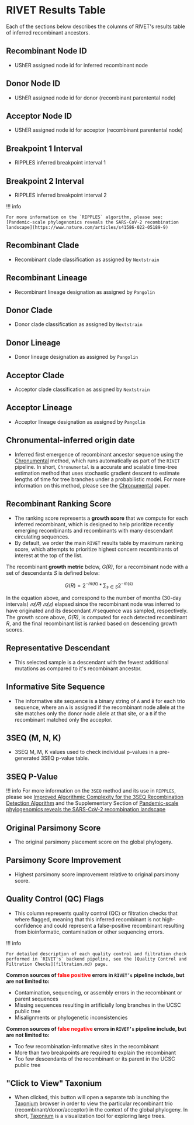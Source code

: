 # RIVET Results Table
Each of the sections below describes the columns of RIVET's results table of inferred recombinant ancestors.

## Recombinant Node ID 
* UShER assigned node id for inferred recombinant node

## Donor Node ID
* UShER assigned node id for donor (recombinant parentental node)

## Acceptor Node ID
* UShER assigned node id for acceptor (recombinant parentental node)

## Breakpoint 1 Interval
* RIPPLES inferred breakpoint interval 1

## Breakpoint 2 Interval
* RIPPLES inferred breakpoint interval 2

!!! info

    For more information on the `RIPPLES` algorithm, please see: [Pandemic-scale phylogenomics reveals the SARS-CoV-2 recombination landscape](https://www.nature.com/articles/s41586-022-05189-9)


## Recombinant Clade
* Recombinant clade classification as assigned by `Nextstrain`

## Recombinant Lineage
* Recombinant lineage designation as assigned by `Pangolin`

## Donor Clade
* Donor clade classification as assigned by `Nextstrain`

## Donor Lineage
* Donor lineage designation as assigned by `Pangolin`

## Acceptor Clade
* Acceptor clade classification as assigned by `Nextstrain`

## Acceptor Lineage
* Acceptor lineage designation as assigned by `Pangolin`

## Chronumental-inferred origin date
* Inferred first emergence of recombinant ancestor sequence using the [Chronumental](https://github.com/theosanderson/chronumental) method, which runs automatically as part of the `RIVET` pipeline. In short, `Chronumental` is a accurate and scalable time-tree estimation method that uses stochastic gradient descent to estimate lengths of time for tree branches under a probabilistic model. For more information on this method, please see the [Chronumental](https://doi.org/10.1101/2021.10.27.465994) paper.

## Recombinant Ranking Score
* The ranking score represents a **growth score** that we compute for each inferred recombinant, which is designed to help prioritize recently emerging recombinants and recombinants with many descendant circulating sequences.
* By default, we order the main `RIVET` results table by maximum ranking score, which attempts to prioritize highest concern recombinants of interest at the top of the list.

The recombinant **growth metric** below, *G(R)*, for a recombinant node with a set of descendants *S* is defined below:

$$ \ G(R) = 2^{-m(R)} * \sum_{s\in S} 2^{-m(s)} $$

In the equation above, and correspond to the number of months (30-day intervals) *𝑚(𝑅)* *𝑚(𝑠)*
elapsed since the recombinant node was inferred to have originated and its descendant *𝑅*
sequence was sampled, respectively. The growth score above, *G(R)*, is computed for each
detected recombinant *R*, and the final recombinant list is ranked based on descending growth
scores.

## Representative Descendant
* This selected sample is a descendant with the fewest additional mutations as compared to it's recombinant ancestor.


## Informative Site Sequence
* The informative site sequence is a binary string of `A` and `B` for each trio sequence, where an `A` is assigned if the recombinant node allele at the site matches only the donor node allele at that site, or a `B` if the recombinant matched only the acceptor.


## 3SEQ (M, N, K)
* 3SEQ M, M, K values used to check individual p-values in a pre-generated 3SEQ p-value table.


## 3SEQ P-Value

!!! info
    For more information on the `3SEQ` method and its use in `RIPPLES`, please see [Improved Algorithmic Complexity for the 3SEQ Recombination Detection Algorithm](https://academic.oup.com/mbe/article/35/1/247/4318635) and the Supplementary Section of [Pandemic-scale phylogenomics reveals the SARS-CoV-2 recombination landscape](https://www.nature.com/articles/s41586-022-05189-9#MOESM1)




## Original Parsimony Score
* The original parsimony placement score on the global phylogeny.

## Parsimony Score Improvement
* Highest parsimony score improvement relative to original parsimony score.


## Quality Control (QC) Flags
* This column represents quality control (QC) or filtration checks that where flagged, meaning that this inferred recombinant is not high-confidence and could represent a false-positive recombinant resulting from bioinformatic, contamination or other sequencing errors. 


!!! info

    For detailed description of each quality control and filtration check performed in `RIVET's` backend pipeline, see the [Quality Control and Filtration Checks](filtration.md) page.

**Common sources of <span style="color:red">false positive</span> errors in `RIVET’s` pipeline include, but are not limited to:**

* Contamination, sequencing, or assembly errors in the recombinant or parent sequences
* Missing sequences resulting in artificially long branches in the UCSC public tree
* Misalignments or phylogenetic inconsistencies


**Common sources of <span style="color:red">false negative</span> errors in `RIVET’s` pipeline include, but are not limited to:**

* Too few recombination-informative sites in the recombinant
* More than two breakpoints are required to explain the recombinant
* Too few descendants of the recombinant or its parent in the UCSC public tree


## "Click to View" Taxonium
* When clicked, this button will open a separate tab launching the [Taxonium](https://taxonium.org/) browser in order to view the particular recombinant trio (recombinant/donor/acceptor) in the context of the global phylogeny.
In short, [Taxonium](https://elifesciences.org/articles/82392) is a visualization tool for exploring large trees.


